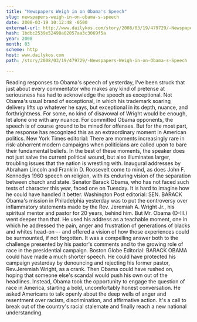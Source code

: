 ```yaml
---
title: "Newspapers Weigh in on Obama's Speech"
slug: newspapers-weigh-in-on-obama-s-speech
date: 2008-03-19 10:12:48 -0500
external-url: http://www.dailykos.com/story/2008/03/19/479729/-Newspapers-Weigh-in-on-Obama-s-Speech
hash: 1bdbc2539e52498a02057aa3c3069f5a
year: 2008
month: 03
scheme: http
host: www.dailykos.com
path: /story/2008/03/19/479729/-Newspapers-Weigh-in-on-Obama-s-Speech

---
```


Reading responses to Obama's speech of yesterday, I've been struck that just about every commentator who makes any kind of pretense at seriousness has had to acknowledge the speech as exceptional. Not Obama's usual brand of exceptional, in which his trademark soaring delivery lifts up whatever he says, but exceptional in its depth, nuance, and forthrightness.
  For some, no kind of disavowal of Wright would be enough, let alone one with any nuance. For committed Obama opponents, the speech is of course ground to be mined for offenses. But for the most part, the response has recognized this as an extraordinary moment in American politics.
  New York Times editorial:
   There are moments  increasingly rare in risk-abhorrent modern campaigns  when politicians are called upon to bare their fundamental beliefs. In the best of these moments, the speaker does not just salve the current political wound, but also illuminates larger, troubling issues that the nation is wrestling with.
  Inaugural addresses by Abraham Lincoln and Franklin D. Roosevelt come to mind, as does John F. Kennedys 1960 speech on religion, with its enduring vision of the separation between church and state. Senator Barack Obama, who has not faced such tests of character this year, faced one on Tuesday. It is hard to imagine how he could have handled it better. 
  Washington Post editorial:
   SEN. BARACK Obama's mission in Philadelphia yesterday was to put the controversy over inflammatory statements made by the Rev. Jeremiah A. Wright Jr., his spiritual mentor and pastor for 20 years, behind him. But Mr. Obama (D-Ill.) went deeper than that. He used his address as a teachable moment, one in which he addressed the pain, anger and frustration of generations of blacks and whites head-on -- and offered a vision of how those experiences could be surmounted, if not forgotten. It was a compelling answer both to the challenge presented by his pastor's comments and to the growing role of race in the presidential campaign. 
  Boston Globe Editorial:
   BARACK OBAMA could have made a much shorter speech. He could have protected his campaign yesterday by denouncing and rejecting his former pastor, Rev.Jeremiah Wright, as a crank. Then Obama could have rushed on, hoping that someone else's scandal would push his own out of the headlines.
  Instead, Obama took the opportunity to engage the question of race in America, starting a bold, uncomfortably honest conversation. He asked Americans to talk openly about the deep wells of anger and resentment over racism, discrimination, and affirmative action. It's a call to break out of the country's racial stalemate and finally reach a new national understanding.
